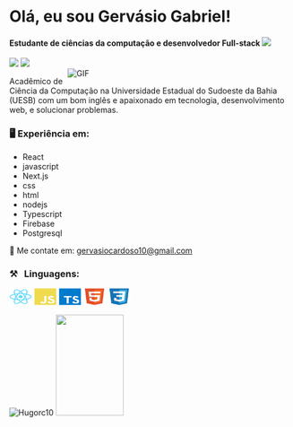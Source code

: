 

# Olá, eu sou Gervásio Gabriel! 

<h4>Estudante de ciências da computação e desenvolvedor Full-stack <img src="https://i.pinimg.com/originals/c1/48/9e/c1489e8e276e19e40af67659c7661229.gif" width="25"> </h4>

<div> 
  <a href = "mailto:gervasiocardoso10@gmail.com"><img src="https://img.shields.io/badge/-Gmail-%23333?style=for-the-badge&logo=gmail&logoColor=white" target="_blank"></a>
  <a href="https://www.linkedin.com/in/gerv%C3%A1sio-cardoso-6b9654227/" target="_blank"><img src="https://img.shields.io/badge/-LinkedIn-%230077B5?style=for-the-badge&logo=linkedin&logoColor=white" target="_blank"></a>
</div>

<img align="right" width="400" alt="GIF" src="https://i.gifer.com/6vIk.gif" >

<p>Acadêmico de Ciência da Computação na Universidade Estadual do Sudoeste da Bahia (UESB) com um bom inglês e apaixonado em tecnologia, desenvolvimento web, e solucionar  problemas.
</p>
     
     
### 🖥️ Experiência em: 
-  React
-  javascript
-  Next.js
-  css
-  html
-  nodejs
-  Typescript
-  Firebase
-  Postgresql
    
📧 Me contate em: gervasiocardoso10@gmail.com

### ⚒&nbsp;&nbsp;&nbsp;**Linguagens:** 

<div style="display: inline_block">
 <img align="center"  height="30" width="40" src="https://raw.githubusercontent.com/devicons/devicon/master/icons/react/react-original.svg">
  <img align="center"  height="30" width="40" src="https://raw.githubusercontent.com/devicons/devicon/master/icons/javascript/javascript-plain.svg">
  <img align="center"  height="30" width="40" src="https://raw.githubusercontent.com/devicons/devicon/master/icons/typescript/typescript-plain.svg">
  <img align="center"  height="30" width="40" src="https://raw.githubusercontent.com/devicons/devicon/master/icons/html5/html5-original.svg">
  <img align="center"  height="30" width="40" src="https://raw.githubusercontent.com/devicons/devicon/master/icons/css3/css3-original.svg">
</div>
<br/>

<div>
 <img height="180em" width="49%" src="https://github-readme-stats.vercel.app/api?username=Gervasss&show_icons=true&theme=gotham&count_private=true" alt="Hugorc10" />
<img height="180em" width="49%" src="https://github-readme-stats.vercel.app/api/top-langs/?username=Gervasss&layout=compact&theme=vue-dark" />

</div>

